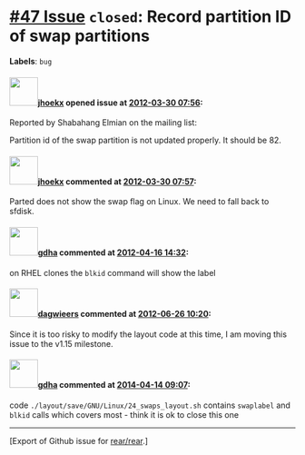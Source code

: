 [\#47 Issue](https://github.com/rear/rear/issues/47) `closed`: Record partition ID of swap partitions
=====================================================================================================

**Labels**: `bug`

#### <img src="https://avatars.githubusercontent.com/u/783473?v=4" width="50">[jhoekx](https://github.com/jhoekx) opened issue at [2012-03-30 07:56](https://github.com/rear/rear/issues/47):

Reported by Shabahang Elmian on the mailing list:

Partition id of the swap partition is not updated properly. It should be
82.

#### <img src="https://avatars.githubusercontent.com/u/783473?v=4" width="50">[jhoekx](https://github.com/jhoekx) commented at [2012-03-30 07:57](https://github.com/rear/rear/issues/47#issuecomment-4838019):

Parted does not show the swap flag on Linux. We need to fall back to
sfdisk.

#### <img src="https://avatars.githubusercontent.com/u/888633?u=cdaeb31efcc0048d3619651aa18dd4b76e636b21&v=4" width="50">[gdha](https://github.com/gdha) commented at [2012-04-16 14:32](https://github.com/rear/rear/issues/47#issuecomment-5153433):

on RHEL clones the `blkid` command will show the label

#### <img src="https://avatars.githubusercontent.com/u/388198?u=0732dee3fe5002278cfbf40359ec431bdcf5f06c&v=4" width="50">[dagwieers](https://github.com/dagwieers) commented at [2012-06-26 10:20](https://github.com/rear/rear/issues/47#issuecomment-6572050):

Since it is too risky to modify the layout code at this time, I am
moving this issue to the v1.15 milestone.

#### <img src="https://avatars.githubusercontent.com/u/888633?u=cdaeb31efcc0048d3619651aa18dd4b76e636b21&v=4" width="50">[gdha](https://github.com/gdha) commented at [2014-04-14 09:07](https://github.com/rear/rear/issues/47#issuecomment-40346134):

code `./layout/save/GNU/Linux/24_swaps_layout.sh` contains `swaplabel`
and `blkid` calls which covers most - think it is ok to close this one

------------------------------------------------------------------------

\[Export of Github issue for
[rear/rear](https://github.com/rear/rear).\]
